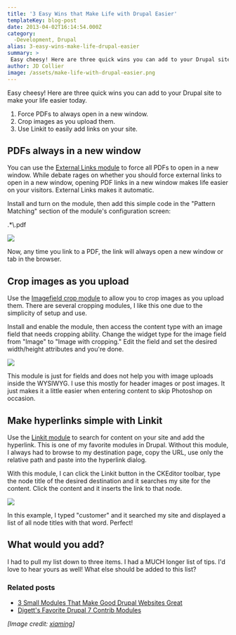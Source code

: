 ```yaml
---
title: '3 Easy Wins that Make Life with Drupal Easier'
templateKey: blog-post
date: 2013-04-02T16:14:54.000Z
category: 
  -Development, Drupal
alias: 3-easy-wins-make-life-drupal-easier
summary: > 
 Easy cheesy! Here are three quick wins you can add to your Drupal site to make your life easier today.
author: JD Collier
image: /assets/make-life-with-drupal-easier.png
---
```


Easy cheesy! Here are three quick wins you can add to your Drupal site to make your life easier today.

1.  Force PDFs to always open in a new window.
2.  Crop images as you upload them.
3.  Use Linkit to easily add links on your site.

**PDFs always in a new window**
-------------------------------

You can use the [External Links module](https://www.drupal.org/project/extlink) to force all PDFs to open in a new window. While debate rages on whether you should force external links to open in a new window, opening PDF links in a new window makes life easier on your visitors. External Links makes it automatic.

Install and turn on the module, then add this simple code in the "Pattern Matching" section of the module's configuration screen:

.\*\\.pdf 

![](/assets/crop_0.png)

Now, any time you link to a PDF, the link will always open a new window or tab in the browser.

**Crop images as you upload**
-----------------------------

Use the [Imagefield crop module](https://www.drupal.org/project/imagefield_crop) to allow you to crop images as you upload them. There are several cropping modules, I like this one due to the simplicity of setup and use.

Install and enable the module, then access the content type with an image field that needs cropping ability. Change the widget type for the image field from "Image" to "Image with cropping." Edit the field and set the desired width/height attributes and you're done.

![](/assets/imagefield_crop.jpeg)

This module is just for fields and does not help you with image uploads inside the WYSIWYG. I use this mostly for header images or post images. It just makes it a little easier when entering content to skip Photoshop on occasion.

**Make hyperlinks simple with Linkit**
--------------------------------------

Use the [Linkit module](https://www.drupal.org/project/linkit) to search for content on your site and add the hyperlink. This is one of my favorite modules in Drupal. Without this module, I always had to browse to my destination page, copy the URL, use only the relative path and paste into the hyperlink dialog. 

With this module, I can click the Linkit button in the CKEditor toolbar, type the node title of the desired destination and it searches my site for the content. Click the content and it inserts the link to that node.

![](/assets/linkit_4_0.png)

In this example, I typed "customer" and it searched my site and displayed a list of all node titles with that word. Perfect!

**What would you add?**
-----------------------

I had to pull my list down to three items. I had a MUCH longer list of tips. I'd love to hear yours as well! What else should be added to this list?

### **Related posts**

*   [3 Small Modules That Make Good Drupal Websites Great](/insights/3-small-modules-make-good-drupal-websites-great)
*   [Digett's Favorite Drupal 7 Contrib Modules](/insights/digett-s-favorite-drupal-7-contrib-modules)

_\[Image credit: [xiaming](http://www.flickr.com/photos/xiaming/50391986/sizes/m/in/photostream/)\]_